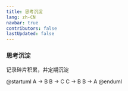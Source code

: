 ```yaml
---
title: 思考沉淀
lang: zh-CN
navbar: true
contributors: false
lastUpdated: false
---
```


### 思考沉淀

记录碎片积累，并定期沉淀

@startuml
A -> B 
B -> C
C -> B 
B -> A
@enduml